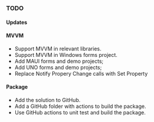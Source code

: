 ### TODO

#### Updates

#### MVVM
* Support MVVM in relevant libraries.
* Support MVVM in Windows forms project.
* Add MAUI forms and demo projects;
* Add UNO forms and demo projects;
* Replace Notify Propery Change calls with Set Property

#### Package

* Add the solution to GitHub.
* Add a GitHub folder with actions to build the package.
* Use GitHub actions to unit test and build the package.
